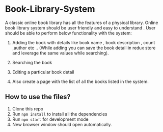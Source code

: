 # Book-Library-System

A classic online book library has all the features of a physical library. Online book library system should be user friendly and easy to understand . User should be able to perform below functionality with the system:

1. Adding the book with details like book name , book description , count ,author etc ..  (While adding you can save the book detail in redux store and leverage the same values while searching).

2. Searching the book

3. Editing a particular book detail

4. Also create a page with the list of all the books listed in the system.

## How to use the files?

1. Clone this repo
2. Run `npm install` to install all the dependencies
3. Run `npm start` for development mode
4. New browser window should open automatically.
